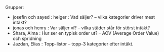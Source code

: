 Grupper: 
* josefin och sayed : helger : Vad säljer? – vilka kategorier driver mest intäkt?
* jonas och henry  : Var säljer vi? – vilka städer står för störst intäkt?
* Shara, Alma : Hur ser en typisk order ut? – AOV (Average Order Value) och spridning 
* Jazdan, Elias : Topp-listor – topp-3 kategorier efter intäkt. 

